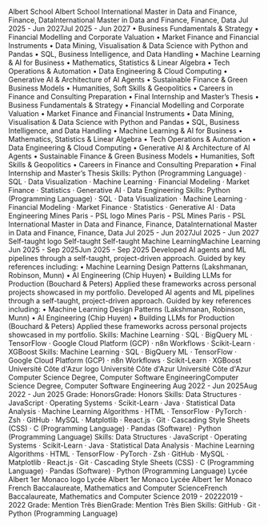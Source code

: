 
Albert School
Albert School
International Master in Data and Finance, Finance, DataInternational Master in Data and Finance, Finance, Data
Jul 2025 - Jun 2027Jul 2025 - Jun 2027
• Business Fundamentals & Strategy
• Financial Modelling and Corporate Valuation
• Market Finance and Financial Instruments
• Data Mining, Visualisation & Data Science with Python and Pandas
• SQL, Business Intelligence, and Data Handling
• Machine Learning & AI for Business
• Mathematics, Statistics & Linear Algebra
• Tech Operations & Automation
• Data Engineering & Cloud Computing
• Generative AI & Architecture of AI Agents
• Sustainable Finance & Green Business Models
• Humanities, Soft Skills & Geopolitics
• Careers in Finance and Consulting Preparation
• Final Internship and Master’s Thesis
• Business Fundamentals & Strategy • Financial Modelling and Corporate Valuation • Market Finance and Financial Instruments • Data Mining, Visualisation & Data Science with Python and Pandas • SQL, Business Intelligence, and Data Handling • Machine Learning & AI for Business • Mathematics, Statistics & Linear Algebra • Tech Operations & Automation • Data Engineering & Cloud Computing • Generative AI & Architecture of AI Agents • Sustainable Finance & Green Business Models • Humanities, Soft Skills & Geopolitics • Careers in Finance and Consulting Preparation • Final Internship and Master’s Thesis
Skills: Python (Programming Language) · SQL · Data Visualization · Machine Learning · Financial Modeling · Market Finance · Statistics · Generative AI · Data Engineering
Skills: Python (Programming Language) · SQL · Data Visualization · Machine Learning · Financial Modeling · Market Finance · Statistics · Generative AI · Data Engineering
Mines Paris - PSL logo
Mines Paris - PSL
Mines Paris - PSL
International Master in Data and Finance, Finance, DataInternational Master in Data and Finance, Finance, Data
Jul 2025 - Jun 2027Jul 2025 - Jun 2027
Self-taught logo
Self-taught
Self-taught
Machine LearningMachine Learning
Jun 2025 - Sep 2025Jun 2025 - Sep 2025
Developed AI agents and ML pipelines through a self-taught, project-driven approach.
Guided by key references including:
• Machine Learning Design Patterns (Lakshmanan, Robinson, Munn)
• AI Engineering (Chip Huyen)
• Building LLMs for Production (Bouchard & Peters)
Applied these frameworks across personal projects showcased in my portfolio.
Developed AI agents and ML pipelines through a self-taught, project-driven approach. Guided by key references including: • Machine Learning Design Patterns (Lakshmanan, Robinson, Munn) • AI Engineering (Chip Huyen) • Building LLMs for Production (Bouchard & Peters) Applied these frameworks across personal projects showcased in my portfolio.
Skills: Machine Learning · SQL · BigQuery ML · TensorFlow · Google Cloud Platform (GCP) · n8n Workflows · Scikit-Learn · XGBoost
Skills: Machine Learning · SQL · BigQuery ML · TensorFlow · Google Cloud Platform (GCP) · n8n Workflows · Scikit-Learn · XGBoost
Université Côte d'Azur logo
Université Côte d'Azur
Université Côte d'Azur
Computer Science Degree, Computer Software EngineeringComputer Science Degree, Computer Software Engineering
Aug 2022 - Jun 2025Aug 2022 - Jun 2025
Grade: HonorsGrade: Honors
Skills: Data Structures · JavaScript · Operating Systems · Scikit-Learn · Java · Statistical Data Analysis · Machine Learning Algorithms · HTML · TensorFlow · PyTorch · Zsh · GitHub · MySQL · Matplotlib · React.js · Git · Cascading Style Sheets (CSS) · C (Programming Language) · Pandas (Software) · Python (Programming Language)
Skills: Data Structures · JavaScript · Operating Systems · Scikit-Learn · Java · Statistical Data Analysis · Machine Learning Algorithms · HTML · TensorFlow · PyTorch · Zsh · GitHub · MySQL · Matplotlib · React.js · Git · Cascading Style Sheets (CSS) · C (Programming Language) · Pandas (Software) · Python (Programming Language)
Lycée Albert 1er Monaco logo
Lycée Albert 1er Monaco
Lycée Albert 1er Monaco
French Baccalaureate, Mathematics and Computer ScienceFrench Baccalaureate, Mathematics and Computer Science
2019 - 20222019 - 2022
Grade: Mention Très BienGrade: Mention Très Bien
Skills: GitHub · Git · Python (Programming Language)